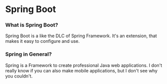# Spring Boot

### What is Spring Boot?
Spring Boot is a like the DLC of Spring Framework. It's an extension, that makes it easy to configure and use.

### Spring in General?
Spring is a Framework to create professional Java web applications. I don't really know if you can also make mobile applications, but I don't see why you couldn't.
